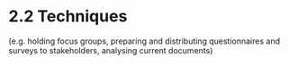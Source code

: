 # 2.2 Techniques
 
(e.g. holding focus groups, preparing and distributing
questionnaires and surveys to stakeholders, analysing current
documents)